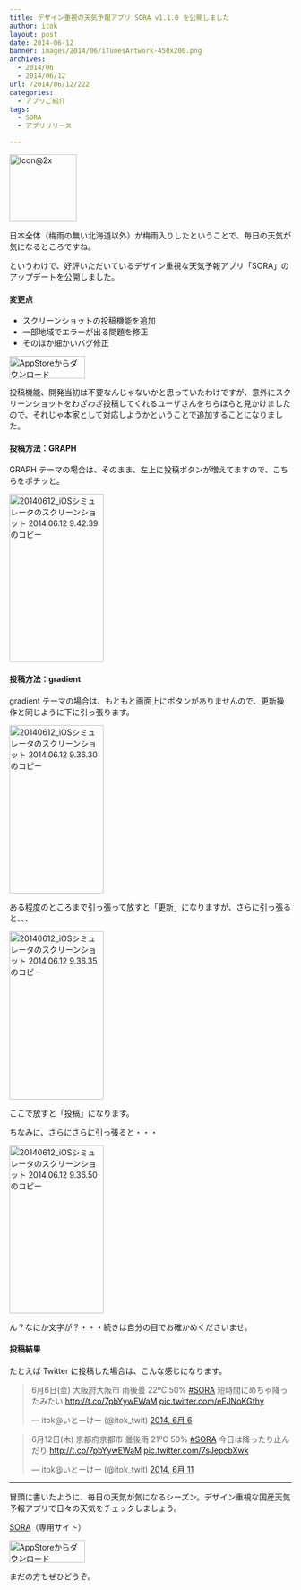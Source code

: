 ```yaml
---
title: デザイン重視の天気予報アプリ SORA v1.1.0 を公開しました
author: itok
layout: post
date: 2014-06-12
banner: images/2014/06/iTunesArtwork-450x200.png
archives:
  - 2014/06
  - 2014/06/12
url: /2014/06/12/222
categories:
  - アプリご紹介
tags:
  - SORA
  - アプリリリース

---
```

<a href="https://itunes.apple.com/jp/app/sora/id836464812?mt=8" target="_blank"><img src="/images/2014/06/53394b992df5454fdee0c605c1cb73a2.png" alt="Icon@2x" width="120" height="120" class="alignnone size-full wp-image-230" /></a>

日本全体（梅雨の無い北海道以外）が梅雨入りしたということで、毎日の天気が気になるところですね。

というわけで、好評いただいているデザイン重視な天気予報アプリ「SORA」のアップデートを公開しました。

#### 変更点

  * スクリーンショットの投稿機能を追加
  * 一部地域でエラーが出る問題を修正
  * そのほか細かいバグ修正

<a href="https://itunes.apple.com/jp/app/sora/id836464812?mt=8" target="_blank"><img src="/images/2014/04/Download_on_the_App_Store_Badge_JP_135x40_1004.png" alt="AppStoreからダウンロード" width="135" height="40" class="alignnone size-full wp-image-58" /></a>

投稿機能、開発当初は不要なんじゃないかと思っていたわけですが、意外にスクリーンショットをわざわざ投稿してくれるユーザさんをちらほらと見かけましたので、それじゃ本家として対応しようかということで追加することになりました。

#### 投稿方法：GRAPH

GRAPH テーマの場合は、そのまま、左上に投稿ボタンが増えてますので、こちらをポチッと。

[<img src="/images/2014/06/5a01071344eedbd654b45f21c7d17165-168x300.png" alt="20140612_iOSシミュレータのスクリーンショット 2014.06.12 9.42.39 のコピー" width="168" height="300" class="alignnone size-medium wp-image-223" />](/images/2014/06/5a01071344eedbd654b45f21c7d17165.png)

#### 投稿方法：gradient

gradient テーマの場合は、もともと画面上にボタンがありませんので、更新操作と同じように下に引っ張ります。

[<img src="/images/2014/06/fe040ff1ec0c8b2beed64d337b11fdc9-168x300.png" alt="20140612_iOSシミュレータのスクリーンショット 2014.06.12 9.36.30 のコピー" width="168" height="300" class="alignnone size-medium wp-image-224" />](/images/2014/06/fe040ff1ec0c8b2beed64d337b11fdc9.png)

ある程度のところまで引っ張って放すと「更新」になりますが、さらに引っ張ると、、、

[<img src="/images/2014/06/aa5fc039f56d80dfd860cb747229d470-168x300.png" alt="20140612_iOSシミュレータのスクリーンショット 2014.06.12 9.36.35 のコピー" width="168" height="300" class="alignnone size-medium wp-image-225" />](/images/2014/06/aa5fc039f56d80dfd860cb747229d470.png)

ここで放すと「投稿」になります。

ちなみに、さらにさらに引っ張ると・・・

[<img src="/images/2014/06/a3afcc50d34cb04989853055c7b821e5-168x300.png" alt="20140612_iOSシミュレータのスクリーンショット 2014.06.12 9.36.50 のコピー" width="168" height="300" class="alignnone size-medium wp-image-226" />](/images/2014/06/a3afcc50d34cb04989853055c7b821e5.png)

ん？なにか文字が？・・・続きは自分の目でお確かめくださいませ。

#### 投稿結果

たとえば Twitter に投稿した場合は、こんな感じになります。

<blockquote class="twitter-tweet" lang="ja">
  <p>
    6月6日(金) 大阪府大阪市 雨後曇 22ºC 50% <a href="https://twitter.com/search?q=%23SORA&src=hash">#SORA</a> 短時間にめちゃ降ったみたい <a href="http://t.co/7pbYywEWaM">http://t.co/7pbYywEWaM</a> <a href="http://t.co/eEJNoKGfhy">pic.twitter.com/eEJNoKGfhy</a>
  </p>
  
  <p>
    &mdash; itok@いとーけー (@itok_twit) <a href="https://twitter.com/itok_twit/statuses/474834838143242240">2014, 6月 6</a>
  </p>
</blockquote>



<blockquote class="twitter-tweet" lang="ja">
  <p>
    6月12日(木) 京都府京都市 曇後雨 21ºC 50% <a href="https://twitter.com/search?q=%23SORA&src=hash">#SORA</a> 今日は降ったり止んだり <a href="http://t.co/7pbYywEWaM">http://t.co/7pbYywEWaM</a> <a href="http://t.co/7sJepcbXwk">pic.twitter.com/7sJepcbXwk</a>
  </p>
  
  <p>
    &mdash; itok@いとーけー (@itok_twit) <a href="https://twitter.com/itok_twit/statuses/476855915274964993">2014, 6月 11</a>
  </p>
</blockquote>



* * *

冒頭に書いたように、毎日の天気が気になるシーズン。デザイン重視な国産天気予報アプリで日々の天気をチェックしましょう。

<a href="http://soraapp.jp" target="_blank">SORA</a>（専用サイト）

<a href="https://itunes.apple.com/jp/app/sora/id836464812?mt=8" target="_blank"><img src="/images/2014/04/Download_on_the_App_Store_Badge_JP_135x40_1004.png" alt="AppStoreからダウンロード" width="135" height="40" class="alignnone size-full wp-image-58" /></a>

まだの方もぜひどうぞ。